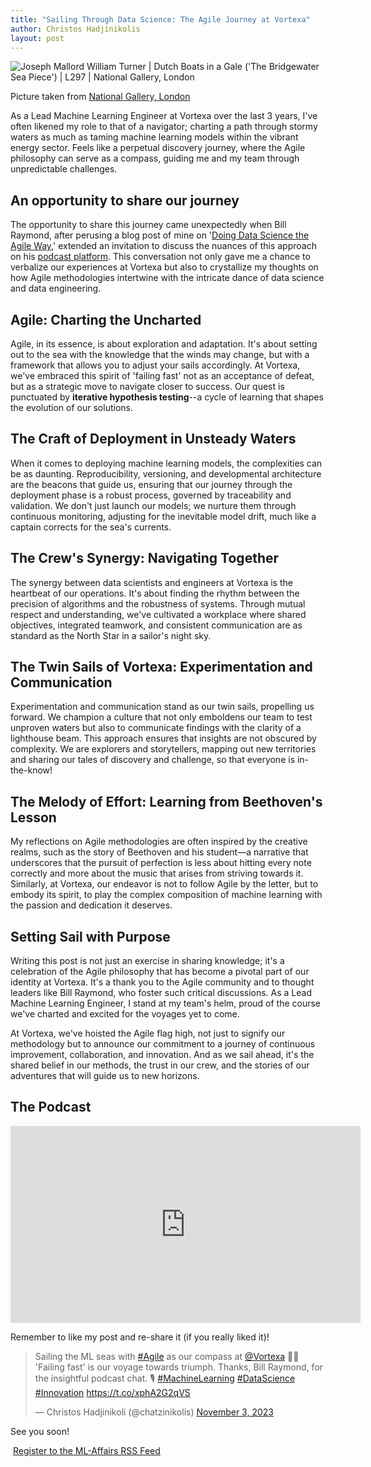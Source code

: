 ```yaml
---
title: "Sailing Through Data Science: The Agile Journey at Vortexa"
author: Christos Hadjinikolis
layout: post
---
```

<head>
    <meta property="og:image" content="assets/images/2023-10-31-Turner.png" />
</head>

<div class="image center">
  <img src="{{ 'assets/images/2023-10-31-Turner.png' | relative_url }}" alt="Joseph Mallord William Turner | Dutch Boats in a Gale ('The Bridgewater Sea Piece') | L297 | National Gallery, London" />
  <p class="image-credit">Picture taken from <a href="https://www.nationalgallery.org.uk/paintings/joseph-mallord-william-turner-dutch-boats-in-a-gale-the-bridgewater-sea-piece" target="_blank">National Gallery, London</a></p>
</div>

As a Lead Machine Learning Engineer at Vortexa over the last 3 years, I've often likened my role to that of a navigator; charting a path through stormy waters as much as taming machine learning models within the vibrant energy sector. Feels like a perpetual discovery journey, where the Agile philosophy can serve as a compass, guiding me and my team through unpredictable challenges.

## An opportunity to share our journey
The opportunity to share this journey came unexpectedly when Bill Raymond, after perusing a blog post of mine on '[Doing Data Science the Agile Way](https://christos-hadjinikolis.github.io//2020/08/11/agile-data-science.html),' extended an invitation to discuss the nuances of this approach on his [podcast platform](https://agileinaction.com/agile-in-action-podcast/2023/10/31/bridging-ai-data-science-and-engineering-a-personal-journey.html). This conversation not only gave me a chance to verbalize our experiences at Vortexa but also to crystallize my thoughts on how Agile methodologies intertwine with the intricate dance of data science and data engineering.

## Agile: Charting the Uncharted
Agile, in its essence, is about exploration and adaptation. It's about setting out to the sea with the knowledge that the winds may change, but with a framework that allows you to adjust your sails accordingly. At Vortexa, we've embraced this spirit of 'failing fast' not as an acceptance of defeat, but as a strategic move to navigate closer to success. Our quest is punctuated by **iterative hypothesis testing**--a cycle of learning that shapes the evolution of our solutions.

## The Craft of Deployment in Unsteady Waters
When it comes to deploying machine learning models, the complexities can be as daunting. Reproducibility, versioning, and developmental architecture are the beacons that guide us, ensuring that our journey through the deployment phase is a robust process, governed by traceability and validation. We don't just launch our models; we nurture them through continuous monitoring, adjusting for the inevitable model drift, much like a captain corrects for the sea's currents.

## The Crew's Synergy: Navigating Together
The synergy between data scientists and engineers at Vortexa is the heartbeat of our operations. It's about finding the rhythm between the precision of algorithms and the robustness of systems. Through mutual respect and understanding, we've cultivated a workplace where shared objectives, integrated teamwork, and consistent communication are as standard as the North Star in a sailor's night sky.

## The Twin Sails of Vortexa: Experimentation and Communication
Experimentation and communication stand as our twin sails, propelling us forward. We champion a culture that not only emboldens our team to test unproven waters but also to communicate findings with the clarity of a lighthouse beam. This approach ensures that insights are not obscured by complexity. We are explorers and storytellers, mapping out new territories and sharing our tales of discovery and challenge, so that everyone is in-the-know!

## The Melody of Effort: Learning from Beethoven's Lesson
My reflections on Agile methodologies are often inspired by the creative realms, such as the story of Beethoven and his student—a narrative that underscores that the pursuit of perfection is less about hitting every note correctly and more about the music that arises from striving towards it. Similarly, at Vortexa, our endeavor is not to follow Agile by the letter, but to embody its spirit, to play the complex composition of machine learning with the passion and dedication it deserves.

## Setting Sail with Purpose
Writing this post is not just an exercise in sharing knowledge; it's a celebration of the Agile philosophy that has become a pivotal part of our identity at Vortexa. It's a thank you to the Agile community and to thought leaders like Bill Raymond, who foster such critical discussions. As a Lead Machine Learning Engineer, I stand at my team's helm, proud of the course we've charted and excited for the voyages yet to come.

At Vortexa, we've hoisted the Agile flag high, not just to signify our methodology but to announce our commitment to a journey of continuous improvement, collaboration, and innovation. And as we sail ahead, it's the shared belief in our methods, the trust in our crew, and the stories of our adventures that will guide us to new horizons.

## The Podcast
<iframe width="560" height="315" src="https://www.youtube.com/embed/LdDasrMOJLs?si=dk-YcjCqW6YpBPWZ" title="YouTube video player" frameborder="0" allow="accelerometer; autoplay; clipboard-write; encrypted-media; gyroscope; picture-in-picture; web-share" allowfullscreen></iframe>

Remember to like my post and re-share it (if you really liked it)!

<blockquote class="twitter-tweet"><p lang="en" dir="ltr">Sailing the ML seas with <a href="https://twitter.com/hashtag/Agile?src=hash&amp;ref_src=twsrc%5Etfw">#Agile</a> as our compass at <a href="https://twitter.com/Vortexa?ref_src=twsrc%5Etfw">@Vortexa</a> 🌊🧭 &#39;Failing fast&#39; is our voyage towards triumph. Thanks, Bill Raymond, for the insightful podcast chat. 🎙️ <a href="https://twitter.com/hashtag/MachineLearning?src=hash&amp;ref_src=twsrc%5Etfw">#MachineLearning</a> <a href="https://twitter.com/hashtag/DataScience?src=hash&amp;ref_src=twsrc%5Etfw">#DataScience</a> <a href="https://twitter.com/hashtag/Innovation?src=hash&amp;ref_src=twsrc%5Etfw">#Innovation</a> <a href="https://t.co/xphA2G2qVS">https://t.co/xphA2G2qVS</a></p>&mdash; Christos Hadjinikoli (@chatzinikolis) <a href="https://twitter.com/chatzinikolis/status/1720484208219447432?ref_src=twsrc%5Etfw">November 3, 2023</a></blockquote> <script async src="https://platform.twitter.com/widgets.js" charset="utf-8"></script>

See you soon!

<p><a href="http://feeds.feedburner.com/MlAffairs" rel="alternate" type="application/rss+xml"><img src="//feedburner.google.com/fb/images/pub/feed-icon32x32.png" alt="" style="vertical-align:middle;border:0"/></a>&nbsp;<a href="http://feeds.feedburner.com/MlAffairs" rel="alternate" type="application/rss+xml">Register to the ML-Affairs RSS Feed</a></p>   
